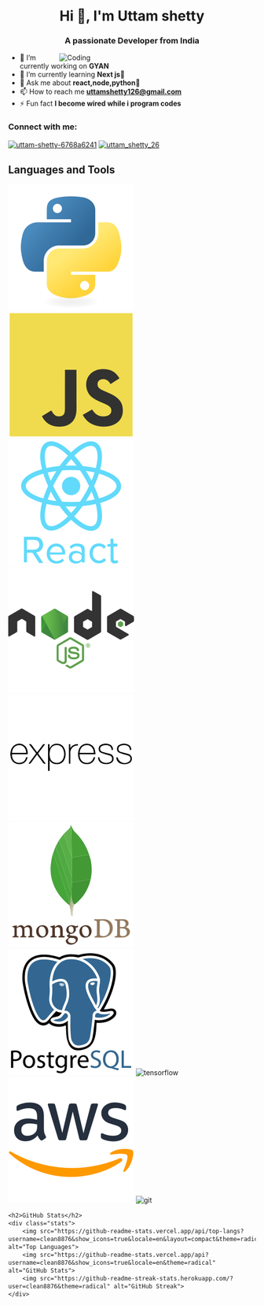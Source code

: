 <h1 align="center">Hi 👋, I'm Uttam shetty</h1>

<h3 align="center">A passionate Developer from India</h3>

<img align="right" alt="Coding" width="400" src="https://i.pinimg.com/originals/06/60/ef/0660efe82fa3da42ed56eef013171835.gif">

- 🔭 I’m currently working on **GYAN**
- 🌱 I’m currently learning **Next js**🧠
- 💬 Ask me about **react,node,python**🦾
- 📫 How to reach me **uttamshetty126@gmail.com**
- ⚡ Fun fact **I become wired while i program codes**

<h3 align="left">Connect with me:</h3>
<p align="left">
<a href="https://linkedin.com/in/uttam-shetty-6768a6241" target="blank"><img align="center" src="https://raw.githubusercontent.com/rahuldkjain/github-profile-readme-generator/master/src/images/icons/Social/linked-in-alt.svg" alt="uttam-shetty-6768a6241" height="30" width="40" /></a>
<a href="https://instagram.com/uttam_shetty_26" target="blank"><img align="center" src="https://raw.githubusercontent.com/rahuldkjain/github-profile-readme-generator/master/src/images/icons/Social/instagram.svg" alt="uttam_shetty_26" height="30" width="40" /></a>
</p>
   <h2>Languages and Tools</h2>
    <div class="skills">
        <img src="https://raw.githubusercontent.com/devicons/devicon/master/icons/python/python-original.svg" alt="python" title="Python">
        <img src="https://raw.githubusercontent.com/devicons/devicon/master/icons/javascript/javascript-original.svg" alt="javascript" title="JavaScript">
        <img src="https://raw.githubusercontent.com/devicons/devicon/master/icons/react/react-original-wordmark.svg" alt="react" title="React">
        <img src="https://raw.githubusercontent.com/devicons/devicon/master/icons/nodejs/nodejs-original-wordmark.svg" alt="nodejs" title="Node.js">
        <img src="https://raw.githubusercontent.com/devicons/devicon/master/icons/express/express-original-wordmark.svg" alt="express" title="Express.js">
        <img src="https://raw.githubusercontent.com/devicons/devicon/master/icons/mongodb/mongodb-original-wordmark.svg" alt="mongodb" title="MongoDB">
        <img src="https://raw.githubusercontent.com/devicons/devicon/master/icons/postgresql/postgresql-original-wordmark.svg" alt="postgresql" title="PostgreSQL">
        <img src="https://www.vectorlogo.zone/logos/tensorflow/tensorflow-icon.svg" alt="tensorflow" title="TensorFlow">
        <img src="https://raw.githubusercontent.com/devicons/devicon/master/icons/amazonwebservices/amazonwebservices-original-wordmark.svg" alt="aws" title="AWS">
        <img src="https://www.vectorlogo.zone/logos/git-scm/git-scm-icon.svg" alt="git" title="Git">
    </div>

    <h2>GitHub Stats</h2>
    <div class="stats">
        <img src="https://github-readme-stats.vercel.app/api/top-langs?username=clean8876&show_icons=true&locale=en&layout=compact&theme=radical" alt="Top Languages">
        <img src="https://github-readme-stats.vercel.app/api?username=clean8876&show_icons=true&locale=en&theme=radical" alt="GitHub Stats">
        <img src="https://github-readme-streak-stats.herokuapp.com/?user=clean8876&theme=radical" alt="GitHub Streak">
    </div>
